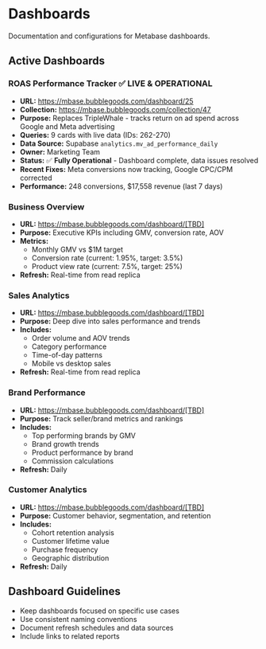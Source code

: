 # Dashboards

Documentation and configurations for Metabase dashboards.

## Active Dashboards

### ROAS Performance Tracker ✅ **LIVE & OPERATIONAL**
- **URL:** https://mbase.bubblegoods.com/dashboard/25
- **Collection:** https://mbase.bubblegoods.com/collection/47
- **Purpose:** Replaces TripleWhale - tracks return on ad spend across Google and Meta advertising
- **Queries:** 9 cards with live data (IDs: 262-270)
- **Data Source:** Supabase `analytics.mv_ad_performance_daily`
- **Owner:** Marketing Team
- **Status:** ✅ **Fully Operational** - Dashboard complete, data issues resolved
- **Recent Fixes:** Meta conversions now tracking, Google CPC/CPM corrected
- **Performance:** 248 conversions, $17,558 revenue (last 7 days)

### Business Overview
- **URL:** https://mbase.bubblegoods.com/dashboard/[TBD]
- **Purpose:** Executive KPIs including GMV, conversion rate, AOV
- **Metrics:** 
  - Monthly GMV vs $1M target
  - Conversion rate (current: 1.95%, target: 3.5%)
  - Product view rate (current: 7.5%, target: 25%)
- **Refresh:** Real-time from read replica

### Sales Analytics  
- **URL:** https://mbase.bubblegoods.com/dashboard/[TBD]
- **Purpose:** Deep dive into sales performance and trends
- **Includes:**
  - Order volume and AOV trends
  - Category performance
  - Time-of-day patterns
  - Mobile vs desktop sales
- **Refresh:** Real-time from read replica

### Brand Performance
- **URL:** https://mbase.bubblegoods.com/dashboard/[TBD]
- **Purpose:** Track seller/brand metrics and rankings
- **Includes:**
  - Top performing brands by GMV
  - Brand growth trends
  - Product performance by brand
  - Commission calculations
- **Refresh:** Daily

### Customer Analytics
- **URL:** https://mbase.bubblegoods.com/dashboard/[TBD]
- **Purpose:** Customer behavior, segmentation, and retention
- **Includes:**
  - Cohort retention analysis
  - Customer lifetime value
  - Purchase frequency
  - Geographic distribution
- **Refresh:** Daily

## Dashboard Guidelines

- Keep dashboards focused on specific use cases
- Use consistent naming conventions
- Document refresh schedules and data sources
- Include links to related reports